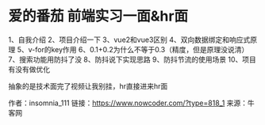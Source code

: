 # 爱的番茄 前端实习一面&hr面

1、自我介绍 
2、项目介绍一下 
3、vue2和vue3区别 
4、双向数据绑定和响应式原理 
5、v-for的key作用 
6、0.1+0.2为什么不等于0.3（精度，但是原理没说清）
7、搜索功能用防抖了没 
8、防抖说下实现思路 
9、防抖节流的使用场景 
10、项目有没有做优化

抽象的是技术面完了视频让我别挂，hr直接进来hr面



作者：insomnia_111
链接：https://www.nowcoder.com/?type=818_1
来源：牛客网